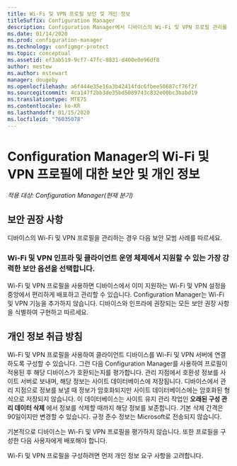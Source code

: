 ```yaml
---
title: Wi-Fi 및 VPN 프로필 보안 및 개인 정보
titleSuffix: Configuration Manager
description: Configuration Manager에서 디바이스의 Wi-Fi 및 VPN 프로필 관리를 위한 보안 권고 사항을 알아봅니다.
ms.date: 01/14/2020
ms.prod: configuration-manager
ms.technology: configmgr-protect
ms.topic: conceptual
ms.assetid: ef3ab519-9cf7-47fc-8831-d400e0e96df8
author: mestew
ms.author: mstewart
manager: dougeby
ms.openlocfilehash: a6f444e35e16a3b42414fdc6fbee50687cf76f2f
ms.sourcegitcommit: 4ca147f2bb3de35bd5089743c832e00bc3babd19
ms.translationtype: MTE75
ms.contentlocale: ko-KR
ms.lasthandoff: 01/15/2020
ms.locfileid: "76035078"
---
```

# <a name="security-and-privacy-for-wi-fi-and-vpn-profiles-in-configuration-manager"></a>Configuration Manager의 Wi-Fi 및 VPN 프로필에 대한 보안 및 개인 정보

*적용 대상: Configuration Manager(현재 분기)*

## <a name="security-recommendations"></a>보안 권장 사항

디바이스의 Wi-Fi 및 VPN 프로필을 관리하는 경우 다음 보안 모범 사례를 따르세요.

### <a name="choose-the-most-secure-options-that-your-wi-fi-and-vpn-infrastructure-and-client-operating-systems-can-support"></a>Wi-Fi 및 VPN 인프라 및 클라이언트 운영 체제에서 지원할 수 있는 가장 강력한 보안 옵션을 선택합니다.

Wi-Fi 및 VPN 프로필을 사용하면 디바이스에서 이미 지원하는 Wi-Fi 및 VPN 설정을 중앙에서 편리하게 배포하고 관리할 수 있습니다. Configuration Manager는 Wi-Fi 및 VPN 기능을 추가하지 않습니다. 디바이스와 인프라에 권장되는 모든 보안 권장 사항을 식별하여 구현하고 따르세요.

## <a name="privacy-information"></a>개인 정보 취급 방침

Wi-Fi 및 VPN 프로필을 사용하여 클라이언트 디바이스를 Wi-Fi 및 VPN 서버에 연결하도록 구성할 수 있습니다. 그런 다음 Configuration Manager를 사용하여 프로필이 적용된 후 해당 디바이스가 호환되는지를 평가합니다. 관리 지점에서 호환성 정보를 사이트 서버로 보내며, 해당 정보는 사이트 데이터베이스에 저장됩니다. 디바이스에서 관리 지점으로 정보를 보낼 때 정보가 암호화되지만 사이트 데이터베이스에는 암호화된 형식으로 저장되지 않습니다. 이 데이터베이스는 사이트 유지 관리 작업인 **오래된 구성 관리 데이터 삭제** 에서 정보를 삭제할 때까지 해당 정보를 보존합니다. 기본 삭제 간격은 90일이지만 변경할 수 있습니다. 규정 준수 정보는 Microsoft로 전송되지 않습니다.

기본적으로 디바이스는 Wi-Fi 및 VPN 프로필을 평가하지 않습니다. 또한 프로필을 구성한 다음 사용자에게 배포해야 합니다.  

Wi-Fi 및 VPN 프로필을 구성하려면 먼저 개인 정보 요구 사항을 고려합니다.  
